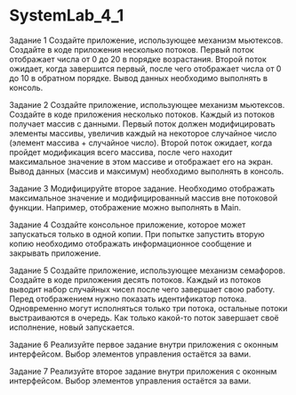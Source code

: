 # SystemLab_4_1

Задание 1
Создайте приложение, использующее механизм мьютексов. Создайте в коде приложения несколько потоков.
Первый поток отображает числа от 0 до 20 в порядке
возрастания. Второй поток ожидает, когда завершится
первый, после чего отображает числа от 0 до 10 в обратном
порядке. Вывод данных необходимо выполнять в консоль.



Задание 2
Создайте приложение, использующее механизм мьютексов.
Создайте в коде приложения несколько потоков. Каждый из
потоков получает массив с данными. Первый поток должен
модифицировать элементы массивы, увеличив каждый на
некоторое случайное число (элемент массива + случайное
число). Второй поток ожидает, когда пройдет модификация
всего массива, после чего находит максимальное значение
в этом массиве и отображает его на экран. Вывод данных
(массив и максимум) необходимо выполнять в консоль.



Задание 3
Модифицируйте второе задание. Необходимо отображать максимальное значение и модифицированный
массив вне потоковой функции. Например, отображение
можно выполнять в Main.



Задание 4
Создайте консольное приложение, которое может запускаться только в одной копии. При попытке запустить
вторую копию необходимо отображать информационное
сообщение и закрывать приложение.



Задание 5
Создайте приложение, использующее механизм семафоров. Создайте в коде приложения десять потоков.
Каждый из потоков выводит набор случайных чисел
после чего завершает свою работу. Перед отображением
нужно показать идентификатор потока. Одновременно
могут исполняться только три потока, остальные потоки
выстраиваются в очередь. Как только какой-то поток
завершает своё исполнение, новый запускается.



Задание 6
Реализуйте первое задание внутри приложения с оконным интерфейсом. Выбор элементов управления остаётся
за вами.



Задание 7
Реализуйте второе задание внутри приложения с оконным интерфейсом. Выбор элементов управления остаётся
за вами. 
